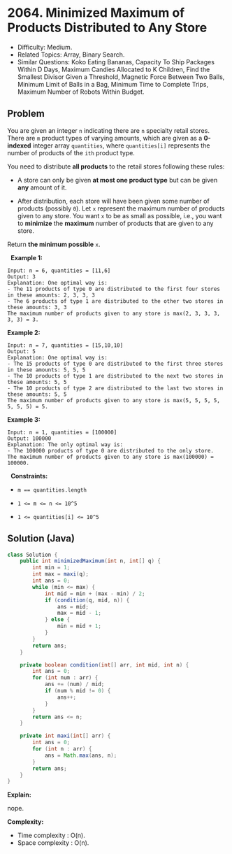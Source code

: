 # 2064. Minimized Maximum of Products Distributed to Any Store

- Difficulty: Medium.
- Related Topics: Array, Binary Search.
- Similar Questions: Koko Eating Bananas, Capacity To Ship Packages Within D Days, Maximum Candies Allocated to K Children, Find the Smallest Divisor Given a Threshold, Magnetic Force Between Two Balls, Minimum Limit of Balls in a Bag, Minimum Time to Complete Trips, Maximum Number of Robots Within Budget.

## Problem

You are given an integer ```n``` indicating there are ```n``` specialty retail stores. There are ```m``` product types of varying amounts, which are given as a **0-indexed** integer array ```quantities```, where ```quantities[i]``` represents the number of products of the ```ith``` product type.

You need to distribute **all products** to the retail stores following these rules:


	
- A store can only be given **at most one product type** but can be given **any** amount of it.
	
- After distribution, each store will have been given some number of products (possibly ```0```). Let ```x``` represent the maximum number of products given to any store. You want ```x``` to be as small as possible, i.e., you want to **minimize** the **maximum** number of products that are given to any store.


Return **the minimum possible** ```x```.

 
**Example 1:**

```
Input: n = 6, quantities = [11,6]
Output: 3
Explanation: One optimal way is:
- The 11 products of type 0 are distributed to the first four stores in these amounts: 2, 3, 3, 3
- The 6 products of type 1 are distributed to the other two stores in these amounts: 3, 3
The maximum number of products given to any store is max(2, 3, 3, 3, 3, 3) = 3.
```

**Example 2:**

```
Input: n = 7, quantities = [15,10,10]
Output: 5
Explanation: One optimal way is:
- The 15 products of type 0 are distributed to the first three stores in these amounts: 5, 5, 5
- The 10 products of type 1 are distributed to the next two stores in these amounts: 5, 5
- The 10 products of type 2 are distributed to the last two stores in these amounts: 5, 5
The maximum number of products given to any store is max(5, 5, 5, 5, 5, 5, 5) = 5.
```

**Example 3:**

```
Input: n = 1, quantities = [100000]
Output: 100000
Explanation: The only optimal way is:
- The 100000 products of type 0 are distributed to the only store.
The maximum number of products given to any store is max(100000) = 100000.
```

 
**Constraints:**


	
- ```m == quantities.length```
	
- ```1 <= m <= n <= 10^5```
	
- ```1 <= quantities[i] <= 10^5```



## Solution (Java)

```java
class Solution {
    public int minimizedMaximum(int n, int[] q) {
        int min = 1;
        int max = maxi(q);
        int ans = 0;
        while (min <= max) {
            int mid = min + (max - min) / 2;
            if (condition(q, mid, n)) {
                ans = mid;
                max = mid - 1;
            } else {
                min = mid + 1;
            }
        }
        return ans;
    }

    private boolean condition(int[] arr, int mid, int n) {
        int ans = 0;
        for (int num : arr) {
            ans += (num) / mid;
            if (num % mid != 0) {
                ans++;
            }
        }
        return ans <= n;
    }

    private int maxi(int[] arr) {
        int ans = 0;
        for (int n : arr) {
            ans = Math.max(ans, n);
        }
        return ans;
    }
}
```

**Explain:**

nope.

**Complexity:**

* Time complexity : O(n).
* Space complexity : O(n).
